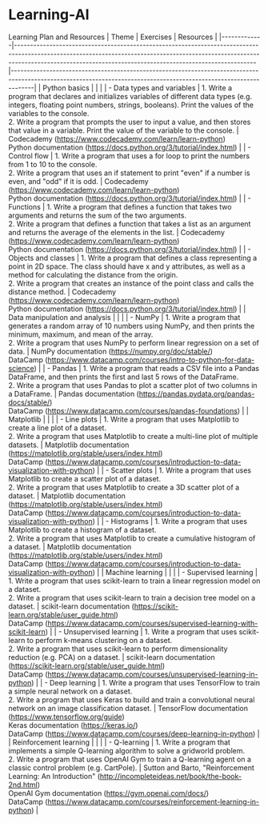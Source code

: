 # Learning-AI
Learning Plan and Resources
| Theme       | Exercises                                                                                                                                                                                                                                 | Resources                                                                                                                                                            |
|-------------|---------------------------------------------------------------------------------------------------------------------------------------------------------------------------------------------------------------------------------------|-------------------------------------------------------------------------------------------------------------------------------------------------------------------|
| Python basics |                                                                                                                                                                                                                                           |                                                                                                                                                                     |
| - Data types and variables | 1. Write a program that declares and initializes variables of different data types (e.g. integers, floating point numbers, strings, booleans). Print the values of the variables to the console. <br> 2. Write a program that prompts the user to input a value, and then stores that value in a variable. Print the value of the variable to the console. | Codecademy (https://www.codecademy.com/learn/learn-python) <br> Python documentation (https://docs.python.org/3/tutorial/index.html) |
| - Control flow | 1. Write a program that uses a for loop to print the numbers from 1 to 10 to the console. <br> 2. Write a program that uses an if statement to print "even" if a number is even, and "odd" if it is odd. | Codecademy (https://www.codecademy.com/learn/learn-python) <br> Python documentation (https://docs.python.org/3/tutorial/index.html) |
| - Functions | 1. Write a program that defines a function that takes two arguments and returns the sum of the two arguments. <br> 2. Write a program that defines a function that takes a list as an argument and returns the average of the elements in the list. | Codecademy (https://www.codecademy.com/learn/learn-python) <br> Python documentation (https://docs.python.org/3/tutorial/index.html) |
| - Objects and classes | 1. Write a program that defines a class representing a point in 2D space. The class should have x and y attributes, as well as a method for calculating the distance from the origin. <br> 2. Write a program that creates an instance of the point class and calls the distance method. | Codecademy (https://www.codecademy.com/learn/learn-python) <br> Python documentation (https://docs.python.org/3/tutorial/index.html) |
| Data manipulation and analysis |  |  |
| - NumPy | 1. Write a program that generates a random array of 10 numbers using NumPy, and then prints the minimum, maximum, and mean of the array. <br> 2. Write a program that uses NumPy to perform linear regression on a set of data. | NumPy documentation (https://numpy.org/doc/stable/) <br> DataCamp (https://www.datacamp.com/courses/intro-to-python-for-data-science) |
| - Pandas | 1. Write a program that reads a CSV file into a Pandas DataFrame, and then prints the first and last 5 rows of the DataFrame. <br> 2. Write a program that uses Pandas to plot a scatter plot of two columns in a DataFrame. | Pandas documentation (https://pandas.pydata.org/pandas-docs/stable/) <br> DataCamp (https://www.datacamp.com/courses/pandas-foundations) |
| Matplotlib |  |  |
| - Line plots | 1. Write a program that uses Matplotlib to create a line plot of a dataset. <br> 2. Write a program that uses Matplotlib to create a multi-line plot of multiple datasets. | Matplotlib documentation (https://matplotlib.org/stable/users/index.html) <br> DataCamp (https://www.datacamp.com/courses/introduction-to-data-visualization-with-python) |
| - Scatter plots | 1. Write a program that uses Matplotlib to create a scatter plot of a dataset. <br> 2. Write a program that uses Matplotlib to create a 3D scatter plot of a dataset. | Matplotlib documentation (https://matplotlib.org/stable/users/index.html) <br> DataCamp (https://www.datacamp.com/courses/introduction-to-data-visualization-with-python) |
| - Histograms | 1. Write a program that uses Matplotlib to create a histogram of a dataset. <br> 2. Write a program that uses Matplotlib to create a cumulative histogram of a dataset. | Matplotlib documentation (https://matplotlib.org/stable/users/index.html) <br> DataCamp (https://www.datacamp.com/courses/introduction-to-data-visualization-with-python) |
| Machine learning |  |  |
| - Supervised learning | 1. Write a program that uses scikit-learn to train a linear regression model on a dataset. <br> 2. Write a program that uses scikit-learn to train a decision tree model on a dataset. | scikit-learn documentation (https://scikit-learn.org/stable/user_guide.html) <br> DataCamp (https://www.datacamp.com/courses/supervised-learning-with-scikit-learn) |
| - Unsupervised learning | 1. Write a program that uses scikit-learn to perform k-means clustering on a dataset. <br> 2. Write a program that uses scikit-learn to perform dimensionality reduction (e.g. PCA) on a dataset. | scikit-learn documentation (https://scikit-learn.org/stable/user_guide.html) <br> DataCamp (https://www.datacamp.com/courses/unsupervised-learning-in-python) |
| - Deep learning | 1. Write a program that uses TensorFlow to train a simple neural network on a dataset. <br> 2. Write a program that uses Keras to build and train a convolutional neural network on an image classification dataset. | TensorFlow documentation (https://www.tensorflow.org/guide) <br> Keras documentation (https://keras.io/) <br> DataCamp (https://www.datacamp.com/courses/deep-learning-in-python) |
| Reinforcement learning |  |  |
| - Q-learning | 1. Write a program that implements a simple Q-learning algorithm to solve a gridworld problem. <br> 2. Write a program that uses OpenAI Gym to train a Q-learning agent on a classic control problem (e.g. CartPole). | Sutton and Barto, "Reinforcement Learning: An Introduction" (http://incompleteideas.net/book/the-book-2nd.html) <br> OpenAI Gym documentation (https://gym.openai.com/docs/) <br> DataCamp (https://www.datacamp.com/courses/reinforcement-learning-in-python) |
